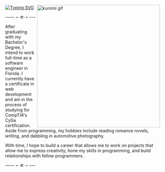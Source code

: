 [![Typing SVG](https://readme-typing-svg.demolab.com?font=Fira+Code&pause=1000&color=9B84FF&random=false&width=435&lines=%E2%95%B0%E2%94%80%E2%96%B8+%E2%9D%9D+%40d4vynn)](https://git.io/typing-svg)
  <img align="right" alt="kuromi gif" width="400"  src="https://www.icegif.com/wp-content/uploads/2023/10/icegif-654.gif">
  
─── ⋆⋅☆⋅⋆ ──

After graduating with my Bachelor's Degree, I intend to work full-time as a software engineer in Florida. I currently have a certificate in web development and am in the process of studying for CompTIA's CySa certification. Aside from programming, my hobbies include reading romance novels, writing, and dabbling in automotive photography. 


With time, I hope to build a career that allows me to work on projects that allow me to express creativity, hone my skills in programming, and build relationships with fellow programmers. 

─── ⋆⋅☆⋅⋆ ──
